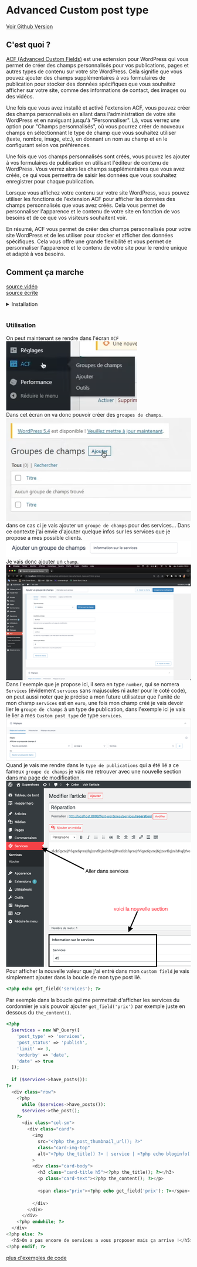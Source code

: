 # Advanced Custom post type

[Voir Github Version](https://github.com/Poulycroc/lessons-isfsc/blob/master/courses/10__advanced_custom_post_type.md)<br>

## C'est quoi ? 

[ACF (Advanced Custom Fields)](https://www.advancedcustomfields.com/) est une extension pour WordPress qui vous permet de créer des champs personnalisés pour vos publications, pages et autres types de contenu sur votre site WordPress. Cela signifie que vous pouvez ajouter des champs supplémentaires à vos formulaires de publication pour stocker des données spécifiques que vous souhaitez afficher sur votre site, comme des informations de contact, des images ou des vidéos.

Une fois que vous avez installé et activé l'extension ACF, vous pouvez créer des champs personnalisés en allant dans l'administration de votre site WordPress et en naviguant jusqu'à "Personnaliser". Là, vous verrez une option pour "Champs personnalisés", où vous pourrez créer de nouveaux champs en sélectionnant le type de champ que vous souhaitez utiliser (texte, nombre, image, etc.), en donnant un nom au champ et en le configurant selon vos préférences.

Une fois que vos champs personnalisés sont créés, vous pouvez les ajouter à vos formulaires de publication en utilisant l'éditeur de contenu de WordPress. Vous verrez alors les champs supplémentaires que vous avez créés, ce qui vous permettra de saisir les données que vous souhaitez enregistrer pour chaque publication.

Lorsque vous affichez votre contenu sur votre site WordPress, vous pouvez utiliser les fonctions de l'extension ACF pour afficher les données des champs personnalisés que vous avez créés. Cela vous permet de personnaliser l'apparence et le contenu de votre site en fonction de vos besoins et de ce que vos visiteurs souhaitent voir.

En résumé, ACF vous permet de créer des champs personnalisés pour votre site WordPress et de les utiliser pour stocker et afficher des données spécifiques. Cela vous offre une grande flexibilité et vous permet de personnaliser l'apparence et le contenu de votre site pour le rendre unique et adapté à vos besoins.

## Comment ça marche

[source vidéo](https://www.youtube.com/watch?v=rMYMmW6jjDg&t=271s)<br>
[source écrite](https://kinsta.com/fr/blog/advanced-custom-fields/)


<details>
<summary>Installation</summary>

1. On se rend comme toujours (quand on veut installer un 'plugin' ou un 'extention') dans `extentions`<br><img src=".screenshots/Screenshot 2022-12-08 at 10.22.18.png" alt="installer une extention ACF">
2. On se rend dans la section Ajouter.<br><img src=".screenshots/Screenshot 2022-12-08 at 10.22.27.png" alt="installer une extention ACF">
3. On cherche l'extention `ACF`.<br><img src=".screenshots/Screenshot 2022-12-08 at 10.22.34.png" alt="installer une extention ACF">
4. Une fois trouvé on clique sur "Installer".<br><img src=".screenshots/Screenshot 2022-12-08 at 10.22.51.png" alt="lancer l'installation ACF">
5. On active le `plugin`.<br><img src=".screenshots/Screenshot 2022-12-08 at 10.22.59.png" alt="activer extention ACF">

</details>
<br>

### Utilisation

On peut maintenant se rendre dans l'écran `ACF`<br><img src=".screenshots/Screenshot 2022-12-08 at 10.23.11.png" alt="se rendre dans l'écran ACF"><br>
Dans cet écran on va donc pouvoir créer des `groupes de champs`.<br><img src=".screenshots/Screenshot 2022-12-08 at 10.23.52.png" alt="se rendre dans l'écran ACF"><br>dans ce cas ci je vais ajouter un `groupe de champs` pour des services... Dans ce contexte j'ai envie d'ajouter quelque infos sur les services que je propose a mes possible clients.<br><img src=".screenshots/Ajouter gdc.png"><br>Je vais donc ajouter un `champ`.<br><img src=".screenshots/exemple remplissage.png" alt="de mon champ"><br> Dans l'exemple que je propose ici, il sera en type `number`, qui se nomera `Services` (évidement `services` sans majuscules ni auter pour le coté code), on peut aussi noter que je précise a mon future utilisateur que l'unité de mon champ `services` est en `euro`, une fois mon champ créé je vais devoir lier le `groupe de champs` à un type de publication, dans l'exemple ici je vais le lier a mes `Custom post type` de type `services`.<br><img src=".screenshots/reglage.png" alt="j'ajoute mon groupe de champs avec un type de publication"><br>Quand je vais me rendre dans le `type de publications` qui a été lié a ce fameux `groupe de champs` je vais me retrouver avec une nouvelle section dans ma page de modification.<br><img src=".screenshots/champs.png" alt="le champs"><br>Pour afficher la nouvelle valeur que j'ai entré dans mon `custom field` je vais simplement ajouter dans la boucle de mon type post lié.
```php
<?php echo get_field('services'); ?>
```

Par exemple dans la boucle qui me permettait d'afficher les services du cordonnier je vais pouvoir ajouter `get_field('prix')` par exemple juste en dessous du `the_content()`.
```php
<?php
  $services = new WP_Query([ 
    'post_type' => 'services',
    'post_status' => 'publish',
    'limit' => 3, 
    'orderby' => 'date',
    'date' => true 
  ]);

  if ($services->have_posts()): 
?>
  <div class="row">
    <?php 
      while ($services->have_posts()): 
      $services->the_post(); 
    ?>
      <div class="col-sm">
        <div class="card">
          <img 
            src="<?php the_post_thumbnail_url(); ?>" 
            class="card-img-top"
            alt="<?php the_title() ?> | service | <?php echo bloginfo('name'); ?>" 
          >
          <div class="card-body">
            <h3 class="card-title h5"><?php the_title(); ?></h3> 
            <p class="card-text"><?php the_content(); ?></p> 

            <span class="prix"><?php echo get_field('prix'); ?></span>
            
          </div>
        </div>
      </div>
    <?php endwhile; ?>
  </div>
<?php else: ?>
  <h5>On a pas encore de services a vous proposer mais ça arrive !</h5>
<?php endif; ?>
```

[plus d'exemples de code](https://www.advancedcustomfields.com/resources/code-examples/)